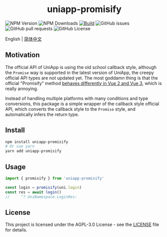 <p align="center">
  <h1 align="center">uniapp-promisify</h1>
</p>

<p align="center">

![NPM Version](https://img.shields.io/npm/v/uniapp-promisify?style=flat)
![NPM Downloads](https://img.shields.io/npm/dw/uniapp-promisify)
[![Build](https://github.com/MaikoTan/uniapp-promisify/actions/workflows/build.yml/badge.svg)](https://github.com/MaikoTan/uniapp-promisify/actions/workflows/build.yml)
![GitHub issues](https://img.shields.io/github/issues/MaikoTan/uniapp-promisify)
![GitHub pull requests](https://img.shields.io/github/issues-pr/MaikoTan/uniapp-promisify)
![GitHub License](https://img.shields.io/github/license/MaikoTan/uniapp-promisify?color=green)

</p>

English | [简体中文](https://github.com/MaikoTan/uniapp-promisify/blob/master/README.zh-CN.md)

## Motivation

The official API of UniApp is using the old school callback style, although the `Promise` way is supported in the latest version of UniApp, the creepy official API types are not updated yet. The most goddamn thing is that the official "Promisify" method [behaves differently in Vue 2 and Vue 3](https://uniapp.dcloud.net.cn/api/#vue-2-%E5%92%8C-vue-3-%E7%9A%84-api-promise-%E5%8C%96), which is really annoying.

Instead of handling multiple platforms with many conditions and type conversions, this package is a simple wrapper of the callback style official API, which converts the callback style to the `Promise` style, and automatically infers the return type.

## Install

```bash
npm install uniapp-promisify
# Or use yarn
yarn add uniapp-promisify
```

## Usage

```ts
import { promisify } from 'uniapp-promisify'

const login = promisify(uni.login)
const res = await login()
//     ^? UniNamespace.LoginRes: 
```

## License

This project is licensed under the AGPL-3.0 License - see the [LICENSE](./LICENSE) file for details.
